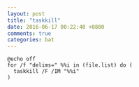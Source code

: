 ```yaml
---
layout: post
title: "taskkill"
date: 2016-06-17 00:22:40 +0800
comments: true
categories: bat
---
```


<pre><code>@echo off
for /f "delims=" %%i in (file.list) do (
  taskkill /F /IM "%%i"
)
</code></pre>